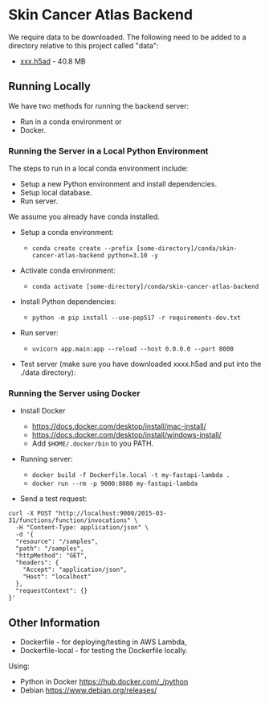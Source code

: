 # Skin Cancer Atlas Backend

We require data to be downloaded. The following need to be added to a directory relative to this project called "data":
* [xxx.h5ad](https://downloads.gmllab.com/skin-cancer-atlas/xxx.h5ad) - 40.8 MB

## Running Locally

We have two methods for running the backend server:
* Run in a conda environment or
* Docker.

### Running the Server in a Local Python Environment

The steps to run in a local conda environment include:
* Setup a new Python environment and install dependencies.
* Setup local database.
* Run server.

We assume you already have conda installed.

* Setup a conda environment:
  * ```conda create create --prefix [some-directory]/conda/skin-cancer-atlas-backend python=3.10 -y```
* Activate conda environment:
  * ```conda activate [some-directory]/conda/skin-cancer-atlas-backend```

* Install Python dependencies:
  * ```python -m pip install --use-pep517 -r requirements-dev.txt```

* Run server:
  * ```uvicorn app.main:app --reload --host 0.0.0.0 --port 8000```

* Test server (make sure you have downloaded xxxx.h5ad and put into the ./data directory):

### Running the Server using Docker

* Install Docker
  * https://docs.docker.com/desktop/install/mac-install/
  * https://docs.docker.com/desktop/install/windows-install/
  * Add ```$HOME/.docker/bin``` to you PATH.

* Running server:
  * ```docker build -f Dockerfile.local -t my-fastapi-lambda .```
  * ```docker run --rm -p 9000:8080 my-fastapi-lambda```

* Send a test request:
```commandline
curl -X POST "http://localhost:9000/2015-03-31/functions/function/invocations" \
  -H "Content-Type: application/json" \
  -d '{
  "resource": "/samples",
  "path": "/samples",
  "httpMethod": "GET",
  "headers": {
    "Accept": "application/json",
    "Host": "localhost"
  },
  "requestContext": {}
}'
```

## Other Information

* Dockerfile - for deploying/testing in AWS Lambda,
* Dockerfile-local - for testing the Dockerfile locally.

Using:
* Python in Docker https://hub.docker.com/_/python  
* Debian https://www.debian.org/releases/

